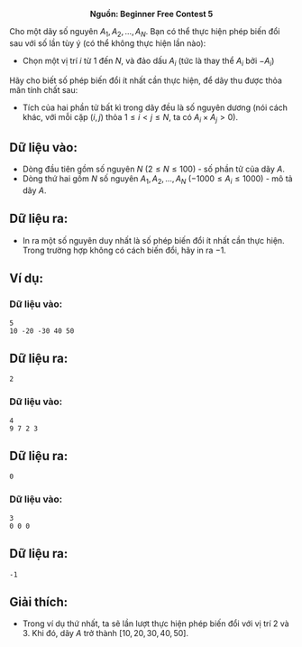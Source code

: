 **<center>Nguồn: Beginner Free Contest 5</center>**

Cho một dãy số nguyên $A_1, A_2, . . . , A_N$. Bạn có thể thực hiện phép biến đổi sau với số lần tùy ý (có thể không thực hiện lần nào):
- Chọn một vị trí $i$ từ $1$ đến $N$, và đảo dấu $A_i$ (tức là thay thể $A_i$ bởi $−A_i$)

Hãy cho biết số phép biến đổi ít nhất cần thực hiện, để dãy thu được thỏa mãn tính chất sau:
- Tích của hai phần tử bất kì trong dãy đều là số nguyên dương (nói cách khác, với mỗi cặp $(i, j)$ thỏa $1 ≤ i < j ≤ N$, ta có $A_i ×  A_j > 0$).

## Dữ liệu vào:
- Dòng đầu tiên gồm số nguyên $N$ $(2 ≤ N ≤ 100)$ - số phần tử của dãy $A$.
- Dòng thứ hai gồm $N$ số nguyên $A_1, A_2, . . . , A_N$ $(−1000 ≤ A_i ≤ 1000)$ - mô tả dãy $A$.

## Dữ liệu ra:
- In ra một số nguyên duy nhất là số phép biến đổi ít nhất cần thực hiện. Trong trường hợp không có cách biến đổi, hãy in ra $-1$.

## Ví dụ:
### Dữ liệu vào:
```
5
10 -20 -30 40 50
```

## Dữ liệu ra:
```
2
```

### Dữ liệu vào:
```
4
9 7 2 3
```

## Dữ liệu ra:
```
0
```

### Dữ liệu vào:
```
3
0 0 0
```

## Dữ liệu ra:
```
-1
```

## Giải thích:
- Trong ví dụ thứ nhất, ta sẽ lần lượt thực hiện phép biến đổi với vị trí $2$ và $3$. Khi đó, dãy $A$ trở thành $[10, 20, 30, 40, 50]$.